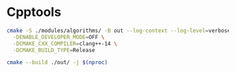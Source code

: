 # Cpptools

```bash
cmake -S ./modules/algorithms/ -B out --log-context --log-level=verbose \
  -DENABLE_DEVELOPER_MODE=OFF \
  -DCMAKE_CXX_COMPILER=clang++-14 \
  -DCMAKE_BUILD_TYPE=Release
```

```bash
cmake --build ./out/ -j $(nproc)
```

